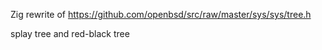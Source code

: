 Zig rewrite of https://github.com/openbsd/src/raw/master/sys/sys/tree.h

splay tree and red-black tree